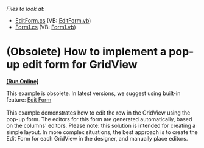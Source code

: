 <!-- default file list -->
*Files to look at*:

* [EditForm.cs](./CS/S131267/EditForm.cs) (VB: [EditForm.vb](./VB/S131267/EditForm.vb))
* [Form1.cs](./CS/S131267/Form1.cs) (VB: [Form1.vb](./VB/S131267/Form1.vb))
<!-- default file list end -->
# (Obsolete) How to implement a pop-up edit form for GridView
<!-- run online -->
**[[Run Online]](https://codecentral.devexpress.com/e1293)**
<!-- run online end -->


<p>This example is obsolete. In latest versions, we suggest using built-in feature: <a href="https://documentation.devexpress.com/WindowsForms/753/Controls-and-Libraries/Data-Grid/Data-Editing-and-Validation/Modify-and-Validate-Cell-Values#edit_form">Edit Form</a><br><br>This example demonstrates how to edit the row in the GridView using the pop-up form. The editors for this form are generated automatically, based on the columns' editors. Please note: this solution is intended for creating a simple layout. In more complex situations, the best approach is to create the Edit Form for each GridView in the designer, and manually place editors.</p>

<br/>


